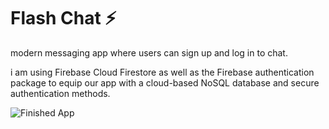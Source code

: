 


# Flash Chat ⚡️

modern messaging app where users can sign up and log in to chat.

 i am using Firebase Cloud Firestore as well as the Firebase authentication package to equip our app with a cloud-based NoSQL database and secure authentication methods. 




 

![Finished App](https://github.com/londonappbrewery/Images/blob/master/flash_chat_flutter_demo.gif)

